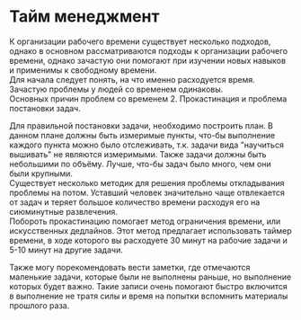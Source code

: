 # Тайм менеджмент

К организации рабочего времени существует несколько подходов, однако в основном рассматриваются подходы к организации рабочего времени, однако зачастую они помогают при изучении новых навыков и применимы к свободному времени.  
Для начала следует понять, на что именно расходуется время. Зачастую проблемы у людей со временем одинаковы.  
Основных причин проблем со временем 2. Прокастинация и проблема постановки задач.  

Для правильной постановки задачи, необходимо построить план. В данном плане должны быть измеримые пункты, что-бы выполнение каждого пункта можно было отслеживать, т.к. задачи вида "научиться вышивать" не являются измеримыми.
Также задачи должны быть небольшими по объёму. Лучше, что-бы задач было много, чем они были крупными.  
Существует несколько методик для решения проблемы откладывания проблемы на потом. Уставший человек значительно чаще отвлекается от задач и теряет большое количество времени расходуя его на сиюминутные развлечения.  
Побороть прокастинацию помогает метод ограничения времени, или искусственных дедлайнов. Этот метод предлагает использовать таймер времени, в ходе которого вы расходуете 30 минут на рабочие задачи и 5-10 минут на другие задачи.  

Также могу порекомендовать вести заметки, где отмечаются маленькие задачи, которые были не выполнены раньше, но выполнение которых будет важно. Такие записи очень помогают быстро включится в выполнение не тратя силы и время на попытки вспомнить материалы прошлого раза.
